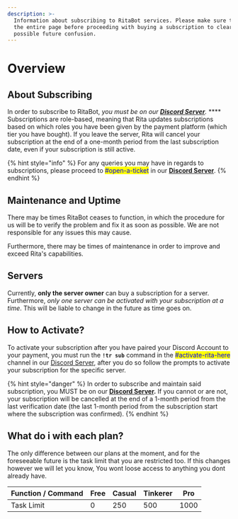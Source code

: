 ```yaml
---
description: >-
  Information about subscribing to RitaBot services. Please make sure to read
  the entire page before proceeding with buying a subscription to clear up any
  possible future confusion.
---
```


# Overview

## About Subscribing

In order to subscribe to RitaBot, _you must be on our_ [_**Discord Server**_](https://discord.gg/mgNR64R)_._ **** Subscriptions are role-based, meaning that Rita updates subscriptions based on which roles you have been given by the payment platform (which tier you have bought). If you leave the server, Rita will cancel your subscription at the end of a one-month period from the last subscription date, even if your subscription is still active.&#x20;

{% hint style="info" %}
For any queries you may have in regards to subscriptions, please proceed to <mark style="color:blue;">#open-a-ticket</mark> in our [**Discord Server**](https://discord.gg/mgNR64R).
{% endhint %}

## Maintenance and Uptime

There may be times RitaBot ceases to function, in which the procedure for us will be to verify the problem and fix it as soon as possible. We are not responsible for any issues this may cause.&#x20;

Furthermore, there may be times of maintenance in order to improve and exceed Rita's capabilities.

## Servers

Currently, **only the server owner** can buy a subscription for a server. Furthermore, _only one server can be activated with your subscription at a time_. This will be liable to change in the future as time goes on.

## How to Activate?

To activate your subscription after you have paired your Discord Account to your payment, you must run the **`!tr sub`** command in the <mark style="color:blue;">#activate-rita-here</mark> channel in our [Discord Server](https://discord.gg/mgNR64R), after you do so follow the prompts to activate your subscription for the specific server.

{% hint style="danger" %}
In order to subscribe and maintain said subscription, you MUST be on our [**Discord Server**](https://discord.gg/mgNR64R)**.** If you cannot or are not, your subscription will be cancelled at the end of a 1-month period from the last verification date (the last 1-month period from the subscription start where the subscription was confirmed).
{% endhint %}

## What do i with each plan?

The only difference between our plans at the moment, and for the foreseeable future is the task limit that you are restricted too. If this changes however we will let you know, You wont loose access to anything you dont already have.&#x20;

| Function / Command | Free | Casual | Tinkerer | Pro  |
| ------------------ | ---- | ------ | -------- | ---- |
| Task Limit         | 0    | 250    | 500      | 1000 |

